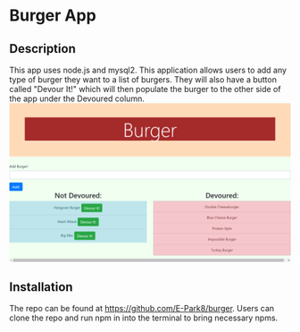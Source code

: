 # Burger App

## Description
This app uses node.js and mysql2. This application allows users to add any type of burger they want to a list of burgers. They will also have a button called "Devour It!" which will then populate the burger to the other side of the app under the Devoured column. 
![Burger App](./images/burgerapp.png)

## Installation
The repo can be found at https://github.com/E-Park8/burger. Users can clone the repo and run npm in into the terminal to bring necessary npms. 
